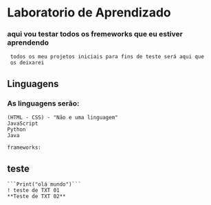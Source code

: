 # Laboratorio de Aprendizado
    
### aqui vou testar todos os fremeworks que eu estiver aprendendo
     todos os meu projetos iniciais para fins de teste será aqui que
     os deixarei

## Linguagens
    
   ### As linguagens serão:
    
    (HTML - CSS) - "Não e uma linguagem"
    JavaScript
    Python
    Java

    frameworks:

## teste 

    ```Print("olá mundo")```
    ! teste de TXT 01
    **Teste de TXT 02**